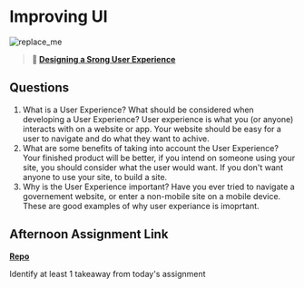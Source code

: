 # Improving UI

![replace_me](https://codeworks.blob.core.windows.net/public/assets/img/illustrations/placeholder.svg)

> **📖 [Designing a Srong User Experience](https://codeworksacademy.com/fs-student-guide/resources/wk7/03-Creating-Good-UX)**

## Questions

1. What is a User Experience? What should be considered when developing a User Experience?
User experience is what you (or anyone) interacts with on a website or app. Your website should be easy for a user to navigate and do what they want to achive.
2. What are some benefits of taking into account the User Experience?
Your finished product will be better, if you intend on someone using your site, you should consider what the user would want. If you don't want anyone to use your site, to build a site. 
3. Why is the User Experience important?
Have you ever tried to navigate a governement website, or enter a non-mobile site on a mobile device. These are good examples of why user experiance is imoprtant. 
## Afternoon Assignment Link

**[Repo](https://github.com/M-Walker32/Planit/)**

Identify at least 1 takeaway from today's assignment
